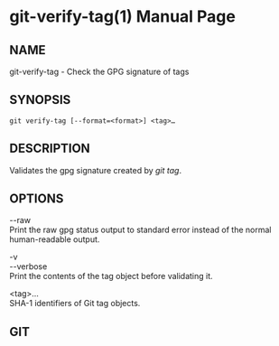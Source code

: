 git-verify-tag(1) Manual Page
=============================

NAME
----

git-verify-tag - Check the GPG signature of tags

SYNOPSIS
--------

    git verify-tag [--format=<format>] <tag>…​

DESCRIPTION
-----------

Validates the gpg signature created by *git tag*.

OPTIONS
-------

--raw  
Print the raw gpg status output to standard error instead of the normal human-readable output.

-v  
--verbose  
Print the contents of the tag object before validating it.

&lt;tag&gt;…​  
SHA-1 identifiers of Git tag objects.

GIT
---
